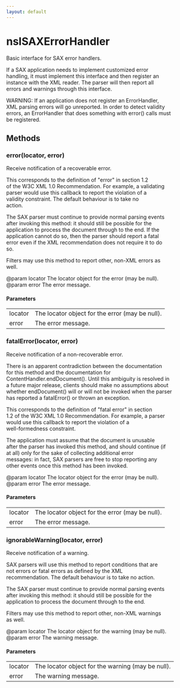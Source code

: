 ```yaml
---
layout: default
---
```


# nsISAXErrorHandler #
  
Basic interface for SAX error handlers.  
  
If a SAX application needs to implement customized error  
handling, it must implement this interface and then register an  
instance with the XML reader.  The parser will then report all  
errors and warnings through this interface.  
  
WARNING: If an application does not register an ErrorHandler,  
XML parsing errors will go unreported. In order to detect validity  
errors, an ErrorHandler that does something with error() calls must  
be registered.  
  
  

## Methods ##

### error(locator, error) ###
  
Receive notification of a recoverable error.  
  
This corresponds to the definition of "error" in section 1.2  
of the W3C XML 1.0 Recommendation. For example, a validating  
parser would use this callback to report the violation of a  
validity constraint. The default behaviour is to take no  
action.  
  
The SAX parser must continue to provide normal parsing events  
after invoking this method: it should still be possible for the  
application to process the document through to the end. If the  
application cannot do so, then the parser should report a fatal  
error even if the XML recommendation does not require it to do  
so.  
  
Filters may use this method to report other, non-XML errors as  
well.  
  
@param locator The locator object for the error (may be null).  
@param error The error message.  
  

#### Parameters ####

<table>

<tr>
<td>locator</td>
<td>The locator object for the error (may be null).  
</td>
</tr>

<tr>
<td>error</td>
<td>The error message.  
</td>
</tr>

</table>

### fatalError(locator, error) ###
  
Receive notification of a non-recoverable error.  
  
There is an apparent contradiction between the documentation  
for this method and the documentation for  
ContentHandler.endDocument(). Until this ambiguity is resolved in  
a future major release, clients should make no assumptions about  
whether endDocument() will or will not be invoked when the parser  
has reported a fatalError() or thrown an exception.  
  
This corresponds to the definition of "fatal error" in section  
1.2 of the W3C XML 1.0 Recommendation. For example, a parser  
would use this callback to report the violation of a  
well-formedness constraint.  
  
The application must assume that the document is unusable  
after the parser has invoked this method, and should continue (if  
at all) only for the sake of collecting additional error  
messages: in fact, SAX parsers are free to stop reporting any  
other events once this method has been invoked.  
  
@param locator The locator object for the error (may be null).  
@param error The error message.  
  

#### Parameters ####

<table>

<tr>
<td>locator</td>
<td>The locator object for the error (may be null).  
</td>
</tr>

<tr>
<td>error</td>
<td>The error message.  
</td>
</tr>

</table>

### ignorableWarning(locator, error) ###
  
Receive notification of a warning.  
  
SAX parsers will use this method to report conditions that are  
not errors or fatal errors as defined by the XML  
recommendation. The default behaviour is to take no action.  
  
The SAX parser must continue to provide normal parsing events  
after invoking this method: it should still be possible for the  
application to process the document through to the end.  
  
Filters may use this method to report other, non-XML warnings  
as well.  
  
@param locator The locator object for the warning (may be null).  
@param error The warning message.  
  

#### Parameters ####

<table>

<tr>
<td>locator</td>
<td>The locator object for the warning (may be null).  
</td>
</tr>

<tr>
<td>error</td>
<td>The warning message.  
</td>
</tr>

</table>
